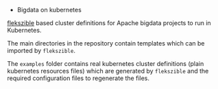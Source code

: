 * Bigdata on kubernetes

[flekszible](https://github.com/elek/flekszible) based cluster definitions for Apache bigdata projects to run in Kubernetes.

The main directories in the repository contain templates which can be imported by `flekszible`.

The `examples` folder contains real kubernetes cluster definitions (plain kubernetes resources files) which are generated by `flekszible` and the required configuration files to regenerate the files.
